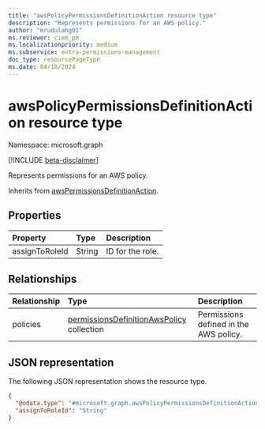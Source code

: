 ```yaml
---
title: "awsPolicyPermissionsDefinitionAction resource type"
description: "Represents permissions for an AWS policy."
author: "mrudulahg01"
ms.reviewer: ciem_pm
ms.localizationpriority: medium
ms.subservice: entra-permissions-management
doc_type: resourcePageType
ms.date: 04/18/2024
---
```


# awsPolicyPermissionsDefinitionAction resource type

Namespace: microsoft.graph

[!INCLUDE [beta-disclaimer](../../includes/beta-disclaimer.md)]

Represents permissions for an AWS policy.

Inherits from [awsPermissionsDefinitionAction](../resources/awspermissionsdefinitionaction.md).

## Properties
|Property|Type|Description|
|:---|:---|:---|
|assignToRoleId|String|ID for the role.|

## Relationships
|Relationship|Type|Description|
|:---|:---|:---|
|policies|[permissionsDefinitionAwsPolicy](../resources/permissionsdefinitionawspolicy.md) collection|Permissions defined in the AWS policy.|

## JSON representation
The following JSON representation shows the resource type.
<!-- {
  "blockType": "resource",
  "@odata.type": "microsoft.graph.awsPolicyPermissionsDefinitionAction"
}
-->
``` json
{
  "@odata.type": "#microsoft.graph.awsPolicyPermissionsDefinitionAction",
  "assignToRoleId": "String"
}
```


